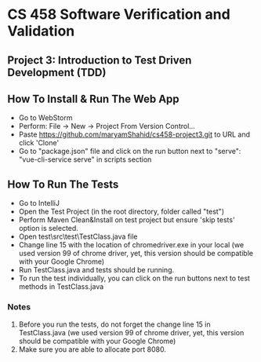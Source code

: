 # CS 458 Software Verification and Validation
## Project 3: Introduction to Test Driven Development (TDD)

## How To Install & Run The Web App

- Go to WebStorm
- Perform: File -> New -> Project From Version Control...
- Paste https://github.com/maryamShahid/cs458-project3.git to URL and click 'Clone'
- Go to "package.json" file and click on the run button next to "serve": "vue-cli-service serve" in scripts section 

## How To Run The Tests
- Go to IntelliJ
- Open the Test Project (in the root directory, folder called "test")
- Perform Maven Clean&Install on test project but ensure 'skip tests' option is selected.
- Open test\src\test\TestClass.java file
- Change line 15 with the location of chromedriver.exe in your local (we used version 99 of chrome driver, yet, this version should be compatible with your Google Chrome)
- Run TestClass.java and tests should be running.
- To run the test individually, you can click on the run buttons next to test methods in TestClass.java

### Notes
1. Before you run the tests, do not forget the change line 15 in TestClass.java (we used version 99 of chrome driver, yet, this version should be compatible with your Google Chrome)
2. Make sure you are able to allocate port 8080. 
